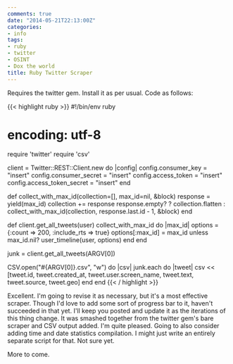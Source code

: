 ```yaml
---
comments: true
date: "2014-05-21T22:13:00Z"
categories:
- info
tags:
- ruby
- twitter
- OSINT
- Dox the world
title: Ruby Twitter Scraper
---
```


Requires the twitter gem. Install it as per usual. Code as follows:

{{< highlight ruby >}}
#!/bin/env ruby
# encoding: utf-8

require 'twitter'
require 'csv'

client = Twitter::REST::Client.new do |config|
	config.consumer_key = "insert"
	config.consumer_secret = "insert"
	config.access_token = "insert"
	config.access_token_secret = "insert"
end

def collect_with_max_id(collection=[], max_id=nil, &block)
  response = yield(max_id)
  collection += response
  response.empty? ? collection.flatten : collect_with_max_id(collection, response.last.id - 1, &block)
end

def client.get_all_tweets(user)
  collect_with_max_id do |max_id|
    options = {:count => 200, :include_rts => true}
    options[:max_id] = max_id unless max_id.nil?
    user_timeline(user, options)
  end
end

junk = client.get_all_tweets(ARGV[0])

CSV.open("#{ARGV[0]}.csv", "w") do |csv|
	junk.each do |tweet|
		csv << [tweet.id, tweet.created_at, tweet.user.screen_name, tweet.text, tweet.source, tweet.geo]
	end
end
{{< / highlight >}}

Excellent. I'm going to revise it as necessary, but it's a most
effective scraper. Though I'd love to add some sort of progress bar to
it, haven't succeeded in that yet. I'll keep you posted and update it as
the iterations of this thing change. It was smashed together from the
twitter gem's bare scraper and CSV output added. I'm quite pleased.
Going to also consider adding time and date statistics compilation. I
might just write an entirely separate script for that. Not sure yet.

More to come.
